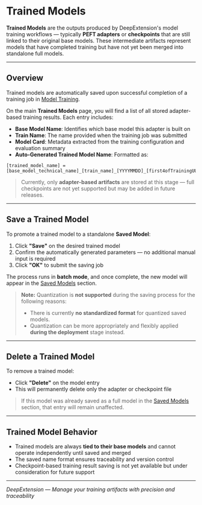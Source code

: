 
# Trained Models

**Trained Models** are the outputs produced by DeepExtension's model training workflows — typically **PEFT adapters** or **checkpoints** 
that are still linked to their original base models. These intermediate artifacts represent models that have completed training but have 
not yet been merged into standalone full models.

---

## Overview

Trained models are automatically saved upon successful completion of a training job in [Model Training](model-training.md).

On the main **Trained Models** page, you will find a list of all stored adapter-based training results. Each entry includes:

- **Base Model Name**: Identifies which base model this adapter is built on
- **Train Name**: The name provided when the training job was submitted
- **Model Card**: Metadata extracted from the training configuration and evaluation summary
- **Auto-Generated Trained Model Name**: Formatted as:

```
[trained_model_name] = [base_model_technical_name]_[train_name]_[YYYYMMDD]_[first4ofTrainingUUID]
```

> Currently, only **adapter-based artifacts** are stored at this stage — full checkpoints are not yet supported but may be added in 
future releases.

---

## Save a Trained Model

To promote a trained model to a standalone **Saved Model**:

1. Click **"Save"** on the desired trained model
2. Confirm the automatically generated parameters — no additional manual input is required  
3. Click **"OK"** to submit the saving job

The process runs in **batch mode**, and once complete, the new model will appear in the [Saved Models](saved-models.md) section.

> **Note:** Quantization is **not supported** during the saving process for the following reasons:
>
> - There is currently **no standardized format** for quantized saved models.
> - Quantization can be more appropriately and flexibly applied **during the deployment** stage instead.

---

## Delete a Trained Model

To remove a trained model:

- Click **"Delete"** on the model entry
- This will permanently delete only the adapter or checkpoint file

> If this model was already saved as a full model in the [Saved Models](saved-models.md) section, that entry will remain unaffected.

---

## Trained Model Behavior

- Trained models are always **tied to their base models** and cannot operate independently until saved and merged
- The saved name format ensures traceability and version control
- Checkpoint-based training result saving is not yet available but under consideration for future support

---


*DeepExtension — Manage your training artifacts with precision and traceability*

